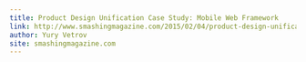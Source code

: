 ```yaml
---
title: Product Design Unification Case Study: Mobile Web Framework
link: http://www.smashingmagazine.com/2015/02/04/product-design-unification-case-study-mobile-web-framework/
author: Yury Vetrov
site: smashingmagazine.com
---
```

